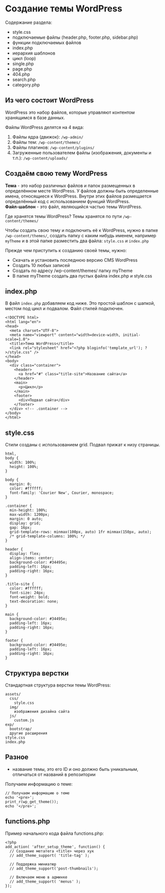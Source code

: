 # Создание темы WordPress
Содержание раздела:
- style.css
- подключаемые файлы (header.php, footer.php, sidebar.php)
- функции подключаемых файлов
- index.php
- иерархия шаблонов
- цикл (loop)
- single.php
- page.php
- 404.php
- search.php
- category.php

## Из чего состоит WordPress
WordPress это набор файлов, которые управляют контентом хранящимся в базе данных.

Файлы WordPress делятся на 4 вида:
1. Файлы ядра (движок): `/wp-admin/`
2. Файлы тем: `/wp-content/themes/`
3. Файлы плагинов: `/wp-content/plugins/`
4. Загруженные пользователем файлы (изображения, документы и т.п.): `/wp-content/uploads/`

## Создаём свою тему WordPress
**Тема** - это набор различных файлов и папок размещенных в определённом месте WordPress. У файлов должны быть определенные имена, относящиеся к WordPress. Внутри этих файлов размещается определённый код с использованием функций WordPress.  
**Файл-шаблон** - это файл, являющийся частью темы WordPress.  

Где хранятся темы WordPress? Темы хранятся по пути `/wp-content/themes/`

Чтобы создать свою тему и подключить её к WordPress, нужно в папке `/wp-content/themes/`, создать папку с каким нибудь именем, например `myTheme` и в этой папке разместить два файла: `style.css` и `index.php`

Прежде чем приступить к созданию своей темы, нужно:
- Скачать и установить последнюю версию CMS WordPress
- Создать 10 любых записей
- Создать по адресу /wp-content/themes/ папку myTheme
- В папке myTheme создать два пустых файла index.php и style.css

## index.php
В файл `index.php` добавляем код ниже. Это простой шаблон с шапкой, местом под цикл и подвалом. Файл стилей подключен.

    <!DOCTYPE html>
    <html lang="en">
    <head>
      <meta charset="UTF-8">
      <meta name="viewport" content="width=device-width, initial-scale=1.0">
      <title>Тема WordPress</title>
      <link rel="stylesheet" href="<?php bloginfo('template_url'); ?>/style.css" />
    </head>
    <body>
      <div class="container">
        <header>
          <a href="#" class="title-site">Название сайта</a>
        </header>
        <main>
          <p>Цикл</p>
        </main>
        <footer>
          <div>Подвал сайта</div>
        </footer>
      </div> <!-- .container -->
    </body>
    </html>

## style.css
Стили созданы с использованием grid. Подвал прижат к низу страницы.

    html,
    body {
      width: 100%;
      height: 100%;
    }

    body {
      margin: 0;
      color: #ffffff;
      font-family: 'Courier New', Courier, monospace;
    }

    .container {
      min-height: 100%;
      max-width: 1200px;
      margin: 0 auto;
      display: grid;
      gap: 16px;
      grid-template-rows: minmax(100px, auto) 1fr minmax(150px, auto);
      /* grid-template-columns: 100%; */
    }

    header {
      display: flex;
      align-items: center;
      background-color: #34495e;
      padding-left: 16px;
      padding-right: 16px;
    }

    .title-site {
      color: #ffffff;
      font-size: 24px;
      font-weight: bold;
      text-decoration: none;
    }

    main {
      background-color: #34495e;
      padding-left: 16px;
      padding-right: 16px;
    }

    footer {
      background-color: #34495e;
      padding-left: 16px;
      padding-right: 16px;
    }

## Структура верстки
Стандартная структура верстки темы WordPress:

    assets/
      css/
        style.css
      img/
        изображения дизайна сайта
      js/
        custom.js
    exp/
      bootstrap/
      другие расширения
    style.css
    index.php

## Разное
- название темы, это его ID и оно должно быть уникальным, отличаться от названий в репозитории

Получаем информацию о теме:

    // Получаем информацию о теме
    echo '<pre>';
    print_r(wp_get_theme());
    echo '</pre>';

## functions.php
Пример начального кода файла functions.php:

    <?php
    add_action( 'after_setup_theme', function() {
      // Создание метатега <title> через хук
      // add_theme_support( 'title-tag' );

      // Поддержка миниатюр
      // add_theme_support('post-thumbnails');

      // Включаем меню в админке
      // add_theme_support( 'menus' );
    });
